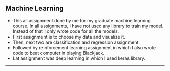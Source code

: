 ## Machine Learning
- This all assignment done by me for my graduate machine learning course. In all assignments, I have not used any library to train my model. Instead of that I only wrote code for all the models.
- First assignment is to choose my data and visualize it.
- Then, next two are classification and regression assignment.
- Followed by reinforcement learning assignment in which I also wrote code to beat computer in playing Blackjack.
- Lat assignment was deep learning in which I used keras library.   
---
